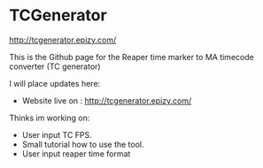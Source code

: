 # TCGenerator
http://tcgenerator.epizy.com/

This is the Github page for the Reaper time marker to MA timecode converter (TC generator)

I will place updates here:
  - Website live on : http://tcgenerator.epizy.com/
  
Thinks im working on:
  - User input TC FPS.
  - Small tutorial how to use the tool.
  - User input reaper time format

